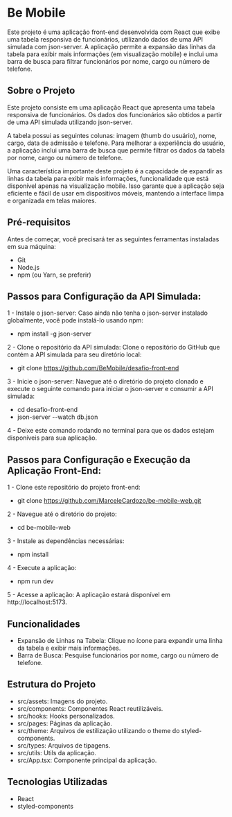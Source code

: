 # Be Mobile
Este projeto é uma aplicação front-end desenvolvida com React que exibe uma tabela responsiva de funcionários, utilizando dados de uma API simulada com json-server. A aplicação permite a expansão das linhas da tabela para exibir mais informações (em visualização mobile) e inclui uma barra de busca para filtrar funcionários por nome, cargo ou número de telefone. 

## Sobre o Projeto
Este projeto consiste em uma aplicação React que apresenta uma tabela responsiva de funcionários. Os dados dos funcionários são obtidos a partir de uma API simulada utilizando json-server.

A tabela possui as seguintes colunas: imagem (thumb do usuário), nome, cargo, data de admissão e telefone. Para melhorar a experiência do usuário, a aplicação inclui uma barra de busca que permite filtrar os dados da tabela por nome, cargo ou número de telefone.

Uma característica importante deste projeto é a capacidade de expandir as linhas da tabela para exibir mais informações, funcionalidade que está disponível apenas na visualização mobile. Isso garante que a aplicação seja eficiente e fácil de usar em dispositivos móveis, mantendo a interface limpa e organizada em telas maiores.

## Pré-requisitos
Antes de começar, você precisará ter as seguintes ferramentas instaladas em sua máquina:
- Git
- Node.js
- npm (ou Yarn, se preferir)

## Passos para Configuração da API Simulada:
1 - Instale o json-server:
Caso ainda não tenha o json-server instalado globalmente, você pode instalá-lo usando npm:
- npm install -g json-server

2 - Clone o repositório da API simulada:
Clone o repositório do GitHub que contém a API simulada para seu diretório local:
- git clone https://github.com/BeMobile/desafio-front-end

3 - Inicie o json-server:
Navegue até o diretório do projeto clonado e execute o seguinte comando para iniciar o json-server e consumir a API simulada:
- cd desafio-front-end
- json-server --watch db.json

4 - Deixe este comando rodando no terminal para que os dados estejam disponíveis para sua aplicação.


## Passos para Configuração e Execução da Aplicação Front-End:
1 - Clone este repositório do projeto front-end:
- git clone https://github.com/MarceleCardozo/be-mobile-web.git

2 - Navegue até o diretório do projeto:
- cd be-mobile-web

3 - Instale as dependências necessárias:
- npm install

4 - Execute a aplicação:
- npm run dev

5 - Acesse a aplicação:
A aplicação estará disponível em http://localhost:5173.

## Funcionalidades
- Expansão de Linhas na Tabela: Clique no ícone para expandir uma linha da tabela e exibir mais informações.
- Barra de Busca: Pesquise funcionários por nome, cargo ou número de telefone.

## Estrutura do Projeto
- src/assets: Imagens do projeto.
- src/components: Componentes React reutilizáveis.
- src/hooks: Hooks personalizados.
- src/pages: Páginas da aplicação.
- src/theme: Arquivos de estilização utilizando o theme do styled-components.
- src/types: Arquivos de tipagens.
- src/utils: Utils da aplicação.
- src/App.tsx: Componente principal da aplicação.
  
## Tecnologias Utilizadas
- React
- styled-components

